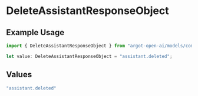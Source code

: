 # DeleteAssistantResponseObject

## Example Usage

```typescript
import { DeleteAssistantResponseObject } from "argot-open-ai/models/components";

let value: DeleteAssistantResponseObject = "assistant.deleted";
```

## Values

```typescript
"assistant.deleted"
```